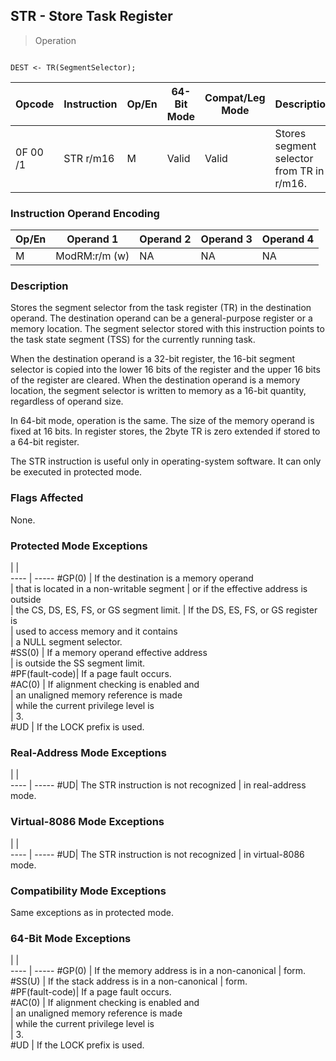 ## STR - Store Task Register

> Operation
``` slim

DEST <- TR(SegmentSelector);

```

 Opcode  | Instruction| Op/En| 64-Bit Mode| Compat/Leg Mode| Description                              
 ---  | --- | --- | --- | --- | ---
 0F 00 /1| STR r/m16  | M    | Valid      | Valid          | Stores segment selector from TR in r/m16.

### Instruction Operand Encoding
 Op/En| Operand 1    | Operand 2| Operand 3| Operand 4
 ---  | --- | --- | --- | ---
 M    | ModRM:r/m (w)| NA       | NA       | NA       

### Description
Stores the segment selector from the task register (TR) in the destination operand.
The destination operand can be a general-purpose register or a memory location.
The segment selector stored with this instruction points to the task state segment
(TSS) for the currently running task.

When the destination operand is a 32-bit register, the 16-bit segment selector
is copied into the lower 16 bits of the register and the upper 16 bits of the
register are cleared. When the destination operand is a memory location, the
segment selector is written to memory as a 16-bit quantity, regardless of operand
size.

In 64-bit mode, operation is the same. The size of the memory operand is fixed
at 16 bits. In register stores, the 2byte TR is zero extended if stored to a
64-bit register.

The STR instruction is useful only in operating-system software. It can only
be executed in protected mode.



### Flags Affected
None.


### Protected Mode Exceptions
   | |  
---- | -----
 #GP(0)         | If the destination is a memory operand   
                | that is located in a non-writable segment
                | or if the effective address is outside   
                | the CS, DS, ES, FS, or GS segment limit. 
                | If the DS, ES, FS, or GS register is     
                | used to access memory and it contains    
                | a NULL segment selector.                 
 #SS(0)         | If a memory operand effective address    
                | is outside the SS segment limit.         
 #PF(fault-code)| If a page fault occurs.                  
 #AC(0)         | If alignment checking is enabled and     
                | an unaligned memory reference is made    
                | while the current privilege level is     
                | 3.                                       
 #UD            | If the LOCK prefix is used.              

### Real-Address Mode Exceptions
   | |  
---- | -----
 #UD| The STR instruction is not recognized
    | in real-address mode.                

### Virtual-8086 Mode Exceptions
   | |  
---- | -----
 #UD| The STR instruction is not recognized
    | in virtual-8086 mode.                

### Compatibility Mode Exceptions
Same exceptions as in protected mode.


### 64-Bit Mode Exceptions
   | |  
---- | -----
 #GP(0)         | If the memory address is in a non-canonical
                | form.                                      
 #SS(U)         | If the stack address is in a non-canonical 
                | form.                                      
 #PF(fault-code)| If a page fault occurs.                    
 #AC(0)         | If alignment checking is enabled and       
                | an unaligned memory reference is made      
                | while the current privilege level is       
                | 3.                                         
 #UD            | If the LOCK prefix is used.                
